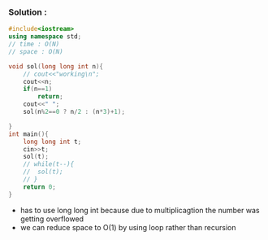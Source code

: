 ### Solution : 
```cpp
#include<iostream>
using namespace std;
// time : O(N)
// space : O(N)

void sol(long long int n){
	// cout<<"working\n";
	cout<<n;
	if(n==1)
		return;
	cout<<" ";
	sol(n%2==0 ? n/2 : (n*3)+1);

}
int main(){
	long long int t; 
	cin>>t;
	sol(t);
	// while(t--){
	// 	sol(t);
	// }
	return 0;
}

```
-  has to use long long int because due to multiplicagtion the number was getting overflowed 
- we can reduce space to O(1) by using loop rather than recursion